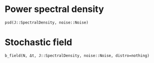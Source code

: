 # Power spectral density
```@docs
psd(J::SpectralDensity, noise::Noise)
```
# Stochastic field
```@docs
b_field(N, Δt, J::SpectralDensity, noise::Noise, distro=nothing)
```
